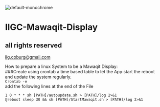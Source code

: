 ![default-monochrome](https://user-images.githubusercontent.com/12692831/228894684-48de352e-b520-4609-be98-d4398056da60.svg)

# IIGC-Mawaqit-Display <br />
## all rights reserved <br />
iig.coburg@gmail.com<br />

How to prepare a linux System to be a Mawaqit Display:<br />
###Create using crontab a time based table to let the App start the reboot and update the system regularly. <br /> 
```Crontab -e ```<br />
add the following lines at the end of the File<br />
```
1 0 * * * sh [PATH]/autoupdate.sh > [PATH]/log 2>&1 
@reboot sleep 30 && sh [PATH]/StartMawaqit.sh > [PATH]/log 2>&1 	
```

